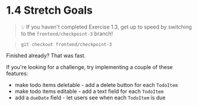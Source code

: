 # 1.4 Stretch Goals

>💡 If you haven't completed Exercise 1.3, get up to speed by switching to the `frontend/checkpoint-3` branch!

> `git checkout frontend/checkpoint-3`
> 

Finished already? That was fast.

If you're looking for a challenge, try implementing a couple of these features:
- make todo items deletable - add a delete button for each `TodoItem`
- make todo items editable - add a text field for each `TodoItem`
- add a `dueDate` field - let users see when each `TodoItem` is due